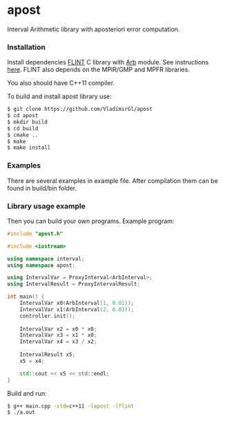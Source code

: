 # apost

Interval Arithmetic library with aposteriori error computation.

### Installation

Install dependencies [FLINT](http://www.flintlib.org/) C library with [Arb](http://fredrikj.net/arb/) module. See instructions [here](http://fredrikj.net/arb/setup.html#installation-as-part-of-flint). FLINT also depends on the MPIR/GMP and MPFR libraries.

You also should have C++11 compiler.

To build and install apost library use:
```sh
$ git clone https://github.com/VladimirGl/apost
$ cd apost
$ mkdir build
$ cd build
$ cmake ..
$ make
$ make install
```

### Examples

There are several examples in example file. After compilation them can be found in build/bin folder.

### Library usage example

Then you can build your own programs. Example program:

```c++
#include "apost.h"

#include <iostream>

using namespace interval;
using namespace apost;

using IntervalVar = ProxyInterval<ArbInterval>;
using IntervalResult = ProxyIntervalResult;

int main() {
    IntervalVar x0(ArbInterval(1, 0.01));
    IntervalVar x1(ArbInterval(2, 0.03));
    controller.init();
    
    IntervalVar x2 = x0 * x0;
    IntervalVar x3 = x1 * x0;
    IntervalVar x4 = x3 / x2;
    
    IntervalResult x5;
    x5 = x4;

    std::cout << x5 << std::endl;
}
```
Build and run:
```sh
$ g++ main.cpp -std=c++11 -lapost -lflint
$ ./a.out
```

